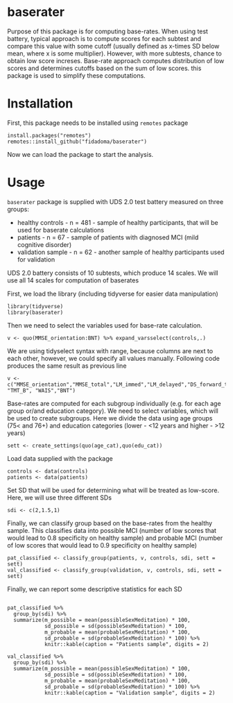 # baserater
Purpose of this package is for computing base-rates. When using test battery, typical approach is to compute scores for each subtest and compare this value with some cutoff (usually defined as x-times SD below mean, where x is some multiplier). However, with more subtests, chance to obtain low score increses. Base-rate approach computes distribution of low scores and determines cutoffs based on the sum of low scores. this package is used to simplify these computations. 

# Installation

First, this package needs to be installed using `remotes` package

```{r}
install.packages("remotes")
remotes::install_github("fidadoma/baserater")
```

Now we can load the package to start the analysis.


# Usage

`baserater` package is supplied with UDS 2.0 test battery measured on three groups:
* healthy controls - n = 481 - sample of healthy participants, that will be used for baserate calculations
* patients - n = 67 - sample of patients with diagnosed MCI (mild cognitive disorder)
* validation sample - n = 62 - another sample of healthy participants used for validation

UDS 2.0 battery consists of 10 subtests, which produce 14 scales. We will use all 14 scales for computation of baserates

First, we load the library (including tidyverse for easier data manipulation)

```{r}
library(tidyverse)
library(baserater)
```

Then we need to select the variables used for base-rate calculation. 

```{r}
v <- quo(MMSE_orientation:BNT) %>% expand_varsselect(controls,.)
```

We are using tidyselect syntax with range, because columns are next to each other, however, we could specify all values manually. Following code produces the same result as previous line

```{r}
v <- c("MMSE_orientation","MMSE_total","LM_immed","LM_delayed","DS_forward_total","DS_forward_ls","DS_backward_total","DS_backward_ls","CF_animals","CF_vegetables","TMT_A", "TMT_B", "WAIS","BNT")
```

Base-rates are computed for each subgroup individually (e.g. for each age group or/and education category). We need to select variables, which will be used to create subgroups. Here we divide the data using age groups (75< and 76+) and education categories (lower - <12 years and higher - >12 years)

```{r}
sett <- create_settings(quo(age_cat),quo(edu_cat))
```

Load data supplied with the package

```{r}
controls <- data(controls)
patients <- data(patients)
```

Set SD that will be used for determining what will be treated as low-score. Here, we will use three different SDs 
```{r}
sdi <- c(2,1.5,1)
```

Finally, we can classify group based on the base-rates from the healthy sample. This classifies data into possible MCI (number of low scores that would lead to 0.8 specificity on healthy sample) and probable MCI (number of low scores that would lead to 0.9 specificity on healthy sample)

```{r}
pat_classified <- classify_group(patients, v, controls, sdi, sett = sett)
val_classified <- classify_group(validation, v, controls, sdi, sett = sett)
```

Finally, we can report some descriptive statistics for each SD
```{r}

pat_classified %>%
  group_by(sdi) %>%
  summarize(m_possible = mean(possibleSexMeditation) * 100,
            sd_possible = sd(possibleSexMeditation) * 100,
            m_probable = mean(probableSexMeditation) * 100,
            sd_probable = sd(probableSexMeditation) * 100) %>% 
            knitr::kable(caption = "Patients sample", digits = 2)

val_classified %>%
  group_by(sdi) %>%
  summarize(m_possible = mean(possibleSexMeditation) * 100,
            sd_possible = sd(possibleSexMeditation) * 100,
            m_probable = mean(probableSexMeditation) * 100,
            sd_probable = sd(probableSexMeditation) * 100) %>% 
            knitr::kable(caption = "Validation sample", digits = 2)
```
